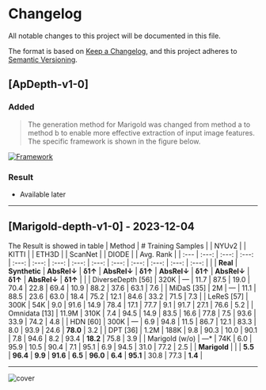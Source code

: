 # Changelog

All notable changes to this project will be documented in this file.

The format is based on [Keep a Changelog](https://keepachangelog.com/en/1.0.0/),
and this project adheres to [Semantic Versioning](https://semver.org/spec/v2.0.0.html).

## [ApDepth-v1-0]
### Added
>The generation method for Marigold was changed from method a to method b to enable more effective extraction of input image features. The specific framework is shown in the figure below.

<a href="https://smms.app/image/3aenIpzsNGP7jbE" target="_blank" align="center"><img src="https://s2.loli.net/2025/09/16/3aenIpzsNGP7jbE.png" alt="Framework"></a>

### Result
- Available later

---

## [Marigold-depth-v1-0] - 2023-12-04
The Result is showed in table
| Method | # Training Samples | | NYUv2 | | KITTI | | ETH3D | | ScanNet | | DIODE | | Avg. Rank |
| :--- | :---: | :---: | :---: | :---: | :---: | :---: | :---: | :---: | :---: | :---: | :---: | :---: | :---: |
| | **Real** | **Synthetic** | **AbsRel↓** | **δ1↑** | **AbsRel↓** | **δ1↑** | **AbsRel↓** | **δ1↑** | **AbsRel↓** | **δ1↑** | **AbsRel↓** | **δ1↑** | |
| DiverseDepth [56] | 320K | — | 11.7 | 87.5 | 19.0 | 70.4 | 22.8 | 69.4 | 10.9 | 88.2 | 37.6 | 63.1 | 7.6 |
| MiDaS [35] | 2M | — | 11.1 | 88.5 | 23.6 | 63.0 | 18.4 | 75.2 | 12.1 | 84.6 | 33.2 | 71.5 | 7.3 |
| LeReS [57] | 300K | 54K | 9.0 | 91.6 | 14.9 | 78.4 | 17.1 | 77.7 | 9.1 | 91.7 | 27.1 | 76.6 | 5.2 |
| Omnidata [13] | 11.9M | 310K | 7.4 | 94.5 | 14.9 | 83.5 | 16.6 | 77.8 | 7.5 | 93.6 | 33.9 | 74.2 | 4.8 |
| HDN [60] | 300K | — | 6.9 | 94.8 | 11.5 | 86.7 | 12.1 | 83.3 | 8.0 | 93.9 | 24.6 | **78.0** | 3.2 |
| DPT [36] | 1.2M | 188K | 9.8 | 90.3 | 10.0 | 90.1 | 7.8 | 94.6 | 8.2 | 93.4 | **18.2** | 75.8 | 3.9 |
| Marigold (w/o) | —* | 74K | 6.0 | 95.9 | 10.5 | 90.4 | 7.1 | 95.1 | 6.9 | 94.5 | 31.0 | 77.2 | 2.5 |
| **Marigold** | | | **5.5** | **96.4** | **9.9** | **91.6** | **6.5** | **96.0** | **6.4** | **95.1** | 30.8 | 77.3 | **1.4** |
<hr>

![cover](doc/teaser_collage_transparant.png)